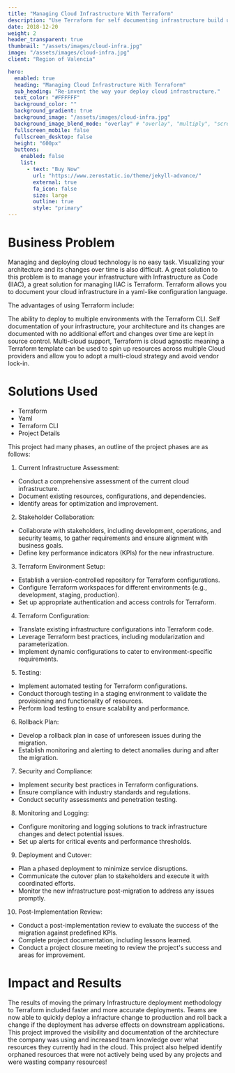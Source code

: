 ```yaml
---
title: "Managing Cloud Infrastructure With Terraform"
description: "Use Terraform for self documenting infrastructure build up and tear down."
date: 2018-12-20
weight: 2
header_transparent: true
thumbnail: "/assets/images/cloud-infra.jpg"
image: "/assets/images/cloud-infra.jpg"
client: "Region of Valencia"

hero:
  enabled: true
  heading: "Managing Cloud Infrastructure With Terraform"
  sub_heading: "Re-invent the way your deploy cloud infrastructure."
  text_color: "#FFFFFF"
  background_color: ""
  background_gradient: true
  background_image: "/assets/images/cloud-infra.jpg"
  background_image_blend_mode: "overlay" # "overlay", "multiply", "screen"
  fullscreen_mobile: false
  fullscreen_desktop: false
  height: "600px"
  buttons:
    enabled: false
    list:
      - text: "Buy Now"
        url: "https://www.zerostatic.io/theme/jekyll-advance/"
        external: true
        fa_icon: false
        size: large
        outline: true
        style: "primary"
---
```


# Business Problem

Managing and deploying cloud technology is no easy task. Visualizing your architecture and its changes over time is also difficult. A great solution to this problem is to manage your infrastructure with Infrastructure as Code (IIAC), a great solution for managing IIAC is Terraform. Terraform allows you to document your cloud infrastructure in a yaml-like configuration language. 

The advantages of using Terraform include:

The ability to deploy to multiple environments with the Terraform CLI.
Self documentation of your infrastructure, your architecture and its changes are documented with no additional effort and changes over time are kept in source control. Multi-cloud support, Terraform is cloud agnostic meaning a Terraform template can be used to spin up resources across multiple Cloud providers and allow you to adopt a multi-cloud strategy and avoid vendor lock-in.

# Solutions Used

- Terraform
- Yaml 
- Terraform CLI
- Project Details

This project had many phases, an outline of the project phases are as follows:

1. Current Infrastructure Assessment:
- Conduct a comprehensive assessment of the current cloud infrastructure.
- Document existing resources, configurations, and dependencies.
- Identify areas for optimization and improvement.

2. Stakeholder Collaboration:
- Collaborate with stakeholders, including development, operations, and security teams, to gather requirements and ensure alignment with business goals.
- Define key performance indicators (KPIs) for the new infrastructure.

3. Terraform Environment Setup:
- Establish a version-controlled repository for Terraform configurations.
- Configure Terraform workspaces for different environments (e.g., development, staging, production).
- Set up appropriate authentication and access controls for Terraform.

4. Terraform Configuration:
- Translate existing infrastructure configurations into Terraform code.
- Leverage Terraform best practices, including modularization and parameterization.
- Implement dynamic configurations to cater to environment-specific requirements.

5. Testing:
- Implement automated testing for Terraform configurations.
- Conduct thorough testing in a staging environment to validate the provisioning and functionality of resources.
- Perform load testing to ensure scalability and performance.

6. Rollback Plan:
- Develop a rollback plan in case of unforeseen issues during the migration.
- Establish monitoring and alerting to detect anomalies during and after the migration.

7. Security and Compliance: 
- Implement security best practices in Terraform configurations.
- Ensure compliance with industry standards and regulations. 
- Conduct security assessments and penetration testing.

8. Monitoring and Logging: 
- Configure monitoring and logging solutions to track infrastructure changes and detect potential issues. 
- Set up alerts for critical events and performance thresholds.

9. Deployment and Cutover:
- Plan a phased deployment to minimize service disruptions. 
- Communicate the cutover plan to stakeholders and execute it with coordinated efforts. 
- Monitor the new infrastructure post-migration to address any issues promptly.

10. Post-Implementation Review:
- Conduct a post-implementation review to evaluate the success of the migration against predefined KPIs. 
- Complete project documentation, including lessons learned. 
- Conduct a project closure meeting to review the project's success and areas for improvement.

# Impact and Results

The results of moving the primary Infrastructure deployment methodology to Terraform included faster and more accurate deployments. Teams are now able to quickly deploy a infracture change to production and roll back a change if the deployment has adverse effects on downstream applications. This project improved the visibility and documentation of the architecture the company was using and increased team knowledge over what resources they currently had in the cloud. This project also helped identify orphaned resources that were not actively being used by any projects and were wasting company resources!
